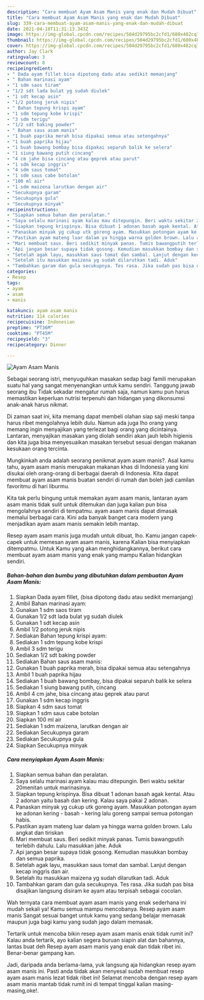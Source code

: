 ```yaml
---
description: "Cara membuat Ayam Asam Manis yang enak dan Mudah Dibuat"
title: "Cara membuat Ayam Asam Manis yang enak dan Mudah Dibuat"
slug: 339-cara-membuat-ayam-asam-manis-yang-enak-dan-mudah-dibuat
date: 2021-04-18T11:31:13.343Z
image: https://img-global.cpcdn.com/recipes/504d29795bc2cfd1/680x482cq70/ayam-asam-manis-foto-resep-utama.jpg
thumbnail: https://img-global.cpcdn.com/recipes/504d29795bc2cfd1/680x482cq70/ayam-asam-manis-foto-resep-utama.jpg
cover: https://img-global.cpcdn.com/recipes/504d29795bc2cfd1/680x482cq70/ayam-asam-manis-foto-resep-utama.jpg
author: Jay Clark
ratingvalue: 3
reviewcount: 8
recipeingredient:
- " Dada ayam fillet bisa dipotong dadu atau sedikit memanjang"
- " Bahan marinasi ayam"
- "1 sdm saos tiram"
- "1/2 sdt lada bulat yg sudah diulek"
- "1 sdt kecap asin"
- "1/2 potong jeruk nipis"
- " Bahan tepung krispi ayam"
- "1 sdm tepung kobe krispi"
- "3 sdm terigu"
- "1/2 sdt baking powder"
- " Bahan saus asam manis"
- "1 buah paprika merah bisa dipakai semua atau setengahnya"
- "1 buah paprika hijau"
- "1 buah bawang bombay bisa dipakai separuh balik ke selera"
- "1 siung bawang putih cincang"
- "4 cm jahe bisa cincang atau geprek atau parut"
- "1 sdm kecap inggris"
- "4 sdm saus tomat"
- "1 sdm saus cabe botolan"
- "100 ml air"
- "1 sdm maizena larutkan dengan air"
- "Secukupnya garam"
- "Secukupnya gula"
- "Secukupnya minyak"
recipeinstructions:
- "Siapkan semua bahan dan peralatan."
- "Saya selalu marinasi ayam kalau mau ditepungin. Beri waktu sekitar 20menitan untuk marinasinya."
- "Siapkan tepung krispinya. Bisa dibuat 1 adonan basah agak kental. Atau 2 adonan yaitu basah dan kering. Kalau saya pakai 2 adonan."
- "Panaskan minyak yg cukup utk goreng ayam. Masukkan potongan ayam ke adonan kering - basah - kering lalu goreng sampai semua potongan habis."
- "Pastikan ayam mateng luar dalam ya hingga warna golden brown. Lalu angkat dan tiriskan"
- "Mari membuat saus. Beri sedikit minyak panas. Tumis bawangputih terlebih dahulu. Lalu masukkan jahe. Aduk"
- "Api jangan besar supaya tidak gosong. Kemudian masukkan bombay dan semua paprika."
- "Setelah agak layu, masukkan saus tomat dan sambal. Lanjut dengan kecap inggris dan air."
- "Setelah itu masukkan maizena yg sudah dilarutkan tadi. Aduk"
- "Tambahkan garam dan gula secukupnya. Tes rasa. Jika sudah pas bisa disajikan langsung disiram ke ayam atau terpisah sebagai cocolan."
categories:
- Resep
tags:
- ayam
- asam
- manis

katakunci: ayam asam manis 
nutrition: 114 calories
recipecuisine: Indonesian
preptime: "PT36M"
cooktime: "PT45M"
recipeyield: "3"
recipecategory: Dinner

---
```



![Ayam Asam Manis](https://img-global.cpcdn.com/recipes/504d29795bc2cfd1/680x482cq70/ayam-asam-manis-foto-resep-utama.jpg)

Sebagai seorang istri, menyuguhkan masakan sedap bagi famili merupakan suatu hal yang sangat menyenangkan untuk kamu sendiri. Tanggung jawab seorang ibu Tidak sekadar mengatur rumah saja, namun kamu pun harus memastikan keperluan nutrisi terpenuhi dan hidangan yang dikonsumsi anak-anak harus nikmat.

Di zaman  saat ini, kita memang dapat membeli olahan siap saji meski tanpa harus ribet mengolahnya lebih dulu. Namun ada juga lho orang yang memang ingin menyajikan yang terlezat bagi orang yang dicintainya. Lantaran, menyajikan masakan yang diolah sendiri akan jauh lebih higienis dan kita juga bisa menyesuaikan masakan tersebut sesuai dengan makanan kesukaan orang tercinta. 



Mungkinkah anda adalah seorang penikmat ayam asam manis?. Asal kamu tahu, ayam asam manis merupakan makanan khas di Indonesia yang kini disukai oleh orang-orang di berbagai daerah di Indonesia. Kita dapat membuat ayam asam manis buatan sendiri di rumah dan boleh jadi camilan favoritmu di hari liburmu.

Kita tak perlu bingung untuk memakan ayam asam manis, lantaran ayam asam manis tidak sulit untuk ditemukan dan juga kalian pun bisa mengolahnya sendiri di tempatmu. ayam asam manis dapat dimasak memalui berbagai cara. Kini ada banyak banget cara modern yang menjadikan ayam asam manis semakin lebih mantap.

Resep ayam asam manis juga mudah untuk dibuat, lho. Kamu jangan capek-capek untuk memesan ayam asam manis, karena Kalian bisa menyiapkan ditempatmu. Untuk Kamu yang akan menghidangkannya, berikut cara membuat ayam asam manis yang enak yang mampu Kalian hidangkan sendiri.

<!--inarticleads1-->

##### Bahan-bahan dan bumbu yang dibutuhkan dalam pembuatan Ayam Asam Manis:

1. Siapkan  Dada ayam fillet, (bisa dipotong dadu atau sedikit memanjang)
1. Ambil  Bahan marinasi ayam:
1. Gunakan 1 sdm saos tiram
1. Gunakan 1/2 sdt lada bulat yg sudah diulek
1. Gunakan 1 sdt kecap asin
1. Ambil 1/2 potong jeruk nipis
1. Sediakan  Bahan tepung krispi ayam:
1. Sediakan 1 sdm tepung kobe krispi
1. Ambil 3 sdm terigu
1. Sediakan 1/2 sdt baking powder
1. Sediakan  Bahan saus asam manis:
1. Gunakan 1 buah paprika merah, bisa dipakai semua atau setengahnya
1. Ambil 1 buah paprika hijau
1. Sediakan 1 buah bawang bombay, bisa dipakai separuh balik ke selera
1. Sediakan 1 siung bawang putih, cincang
1. Ambil 4 cm jahe, bisa cincang atau geprek atau parut
1. Gunakan 1 sdm kecap inggris
1. Siapkan 4 sdm saus tomat
1. Siapkan 1 sdm saus cabe botolan
1. Siapkan 100 ml air
1. Sediakan 1 sdm maizena, larutkan dengan air
1. Sediakan Secukupnya garam
1. Sediakan Secukupnya gula
1. Siapkan Secukupnya minyak




<!--inarticleads2-->

##### Cara menyiapkan Ayam Asam Manis:

1. Siapkan semua bahan dan peralatan.
1. Saya selalu marinasi ayam kalau mau ditepungin. Beri waktu sekitar 20menitan untuk marinasinya.
1. Siapkan tepung krispinya. Bisa dibuat 1 adonan basah agak kental. Atau 2 adonan yaitu basah dan kering. Kalau saya pakai 2 adonan.
1. Panaskan minyak yg cukup utk goreng ayam. Masukkan potongan ayam ke adonan kering - basah - kering lalu goreng sampai semua potongan habis.
1. Pastikan ayam mateng luar dalam ya hingga warna golden brown. Lalu angkat dan tiriskan
1. Mari membuat saus. Beri sedikit minyak panas. Tumis bawangputih terlebih dahulu. Lalu masukkan jahe. Aduk
1. Api jangan besar supaya tidak gosong. Kemudian masukkan bombay dan semua paprika.
1. Setelah agak layu, masukkan saus tomat dan sambal. Lanjut dengan kecap inggris dan air.
1. Setelah itu masukkan maizena yg sudah dilarutkan tadi. Aduk
1. Tambahkan garam dan gula secukupnya. Tes rasa. Jika sudah pas bisa disajikan langsung disiram ke ayam atau terpisah sebagai cocolan.




Wah ternyata cara membuat ayam asam manis yang enak sederhana ini mudah sekali ya! Kamu semua mampu mencobanya. Resep ayam asam manis Sangat sesuai banget untuk kamu yang sedang belajar memasak maupun juga bagi kamu yang sudah jago dalam memasak.

Tertarik untuk mencoba bikin resep ayam asam manis enak tidak rumit ini? Kalau anda tertarik, ayo kalian segera buruan siapin alat dan bahannya, lantas buat deh Resep ayam asam manis yang enak dan tidak ribet ini. Benar-benar gampang kan. 

Jadi, daripada anda berlama-lama, yuk langsung aja hidangkan resep ayam asam manis ini. Pasti anda tiidak akan menyesal sudah membuat resep ayam asam manis lezat tidak ribet ini! Selamat mencoba dengan resep ayam asam manis mantab tidak rumit ini di tempat tinggal kalian masing-masing,oke!.

